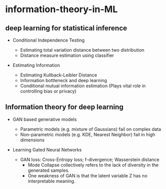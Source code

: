 # information-theory-in-ML

## deep learning for statistical inference
* Conditional Independence Testing
  * Estimating total variation distance between two distribution
  * Distance measure estimation using classifier

* Estimating Information
  * Estimating Kullback-Leibler Distance
  * Information bottleneck and deep learning
  * Conditional mutual information estimation (Plays vital role in controlling bias or privacy)


## Information theory for deep learning
* GAN based generative models
  * Parametric models (e.g. mixture of Gaussians) fail on complex data
  * Non-parametric models (e.g. KDE, Nearest Neighbor) fail in high dimensions

* Learning Gated Neural Networks
  * GAN loss: Cross-Entropy loss; f-divergence; Wasserstein distance 
    * Mode Collapse collectively refers to the lack of diversity in the generated samples.
    * One weakness of GAN is that the latent variable Z has no interpretable meaning.
